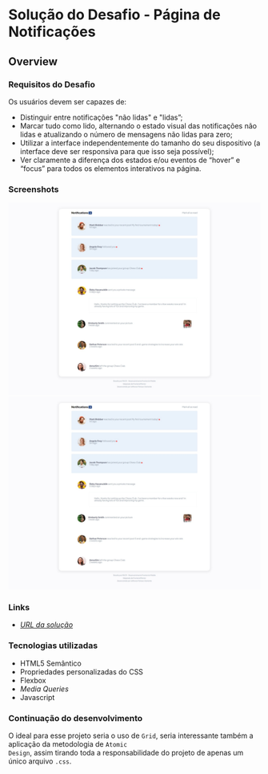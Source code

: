 # Solução do Desafio - Página de Notificações

## Overview

### Requisitos do Desafio
Os usuários devem ser capazes de:
- Distinguir entre notificações "não lidas" e "lidas”;
- Marcar tudo como lido, alternando o estado visual das notificações não lidas e atualizando o número de mensagens não lidas para zero;
- Utilizar a interface independentemente do tamanho do seu dispositivo (a interface deve ser responsiva para que isso seja possível);
- Ver claramente a diferença dos estados e/ou eventos de “hover” e “focus” para todos os elementos interativos na página.

### Screenshots
![](./design/desktop-design.jpeg "Modelo Desktop")
![](./design/desktop-design.jpeg "Modelo Mobile")

### Links
- [*URL da solução*](https://jperluxo.github.io/desafio-pagina-notificacoes-resolvido)

### Tecnologias utilizadas
- HTML5 Semântico
- Propriedades personalizadas do CSS
- Flexbox
- _Media Queries_
- Javascript

### Continuação do desenvolvimento
O ideal para esse projeto seria o uso de <code>Grid</code>, seria interessante também a aplicação da metodologia de <code>Atomic Design</code>, assim tirando toda a responsabilidade do projeto de apenas um único arquivo <code>.css</code>.

